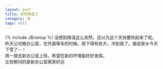 ```yaml
---
layout: post
title: 突然降温了
category: 闲
tags: null
---
```

{% include JB/setup %}
没想到降温这么突然。还以为这个天快要热起来了呢。  
昨天公司搬办公室，在外面等车的时候，雨下得有些大，冷到我了。据说家乡今天下雪了--！  
周一就去新办公室上班，希望在新的环境能好好发挥。  
比较郁闷的是新办公室离家好远